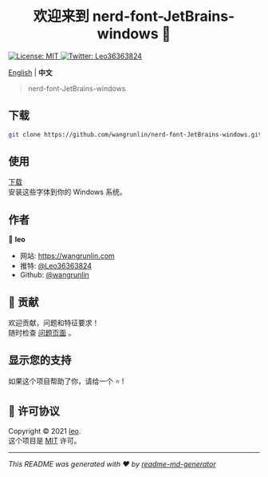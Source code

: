 <h1 align="center">欢迎来到 nerd-font-JetBrains-windows 👋</h1>
<p>
  <a href="LICENSE" target="_blank">
    <img alt="License: MIT" src="https://img.shields.io/badge/License-MIT-yellow.svg" />
  </a>
  <a href="https://twitter.com/Leo36363824" target="_blank">
    <img alt="Twitter: Leo36363824" src="https://img.shields.io/twitter/follow/Leo36363824.svg?style=social" />
  </a>
</p>

[English](README.md) | **中文**

> nerd-font-JetBrains-windows

## 下载

```sh
git clone https://github.com/wangrunlin/nerd-font-JetBrains-windows.git
```

## 使用

[下载](https://github.com/wangrunlin/nerd-font-JetBrains-windows/releases)  
安装这些字体到你的 Windows 系统。

## 作者

👤 **leo**

* 网站: https://wangrunlin.com
* 推特: [@Leo36363824](https://twitter.com/Leo36363824)
* Github: [@wangrunlin](https://github.com/wangrunlin)

## 🤝 贡献

欢迎贡献，问题和特征要求！<br />随时检查 [问题页面](https://github.com/wangrunlin/nerd-font-JetBrains-windows/issues) 。

## 显示您的支持

如果这个项目帮助了你，请给一个 ⭐️ !

## 📝 许可协议

Copyright © 2021 [leo](https://github.com/wangrunlin).<br />
这个项目是 [MIT](LICENSE) 许可。

***
_This README was generated with ❤️ by [readme-md-generator](https://github.com/kefranabg/readme-md-generator)_
